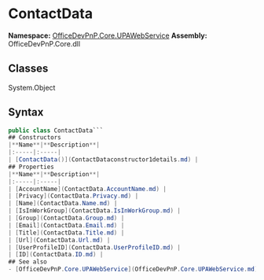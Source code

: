 # ContactData

**Namespace:** [OfficeDevPnP.Core.UPAWebService](OfficeDevPnP.Core.UPAWebService.md)
**Assembly:** OfficeDevPnP.Core.dll
## Classes
System.Object
## Syntax
```C#
public class ContactData```
## Constructors
|**Name**|**Description**|
|:-----|:-----|
| [ContactData()](ContactDataconstructor1details.md) | 
## Properties
|**Name**|**Description**|
|:-----|:-----|
| [AccountName](ContactData.AccountName.md) | 
| [Privacy](ContactData.Privacy.md) | 
| [Name](ContactData.Name.md) | 
| [IsInWorkGroup](ContactData.IsInWorkGroup.md) | 
| [Group](ContactData.Group.md) | 
| [Email](ContactData.Email.md) | 
| [Title](ContactData.Title.md) | 
| [Url](ContactData.Url.md) | 
| [UserProfileID](ContactData.UserProfileID.md) | 
| [ID](ContactData.ID.md) | 
## See also
- [OfficeDevPnP.Core.UPAWebService](OfficeDevPnP.Core.UPAWebService.md)
